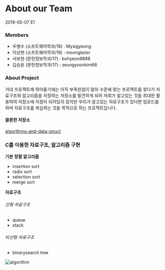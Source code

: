# About our Team

2019-05-07 E1

### Members

- 우병수 (소프트웨어학과/18) : Mysigyeong
- 이상현 (소프트웨어학과/18) : moonglazer
- 서보현 (문헌정보학과/17) : bohyeon9888
- 김승윤 (문헌정보학과/17) : seungyoonkim66

### About Project

거대 프로젝트에 뛰어들기에는 아직 부족한점이 많아 수준에 맞는 프로젝트를 찾다가
자료구조와 알고리즘을 저장하는 저장소를 발견하게 되어 저희가 알고있는 것을 최대한 활용하여
저장소에 저장이 되어있지 않지만 우리가 알고있는 자료구조가 있다면 업로드를 하며
자료구조를 복습하는 것을 목적으로 하는 프로젝트입니다.

#### 클론한 저장소
[algorithms-and-data-struct](https://github.com/VentGrey/algorithms-and-data-struct)

### C를 이용한 자료구조, 알고리즘 구현
__기본 정렬 알고리즘__
- insertion sort
- radix sort
- selection sort
- merge sort

__자료구조__
###### 선형 자료구조
- queue
- stack
###### 비선형 자료구조
- binarysearch tree


![algorithm](https://nesoy.github.io/assets/logo/algorithm.png)
